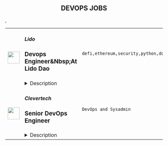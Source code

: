 <div align="center"><h2>DEVOPS JOBS</h2></div><table><tr>
                <td width="100" height="100" rowspan="2">
                    <img src="https://remoteok.com/assets/img/jobs/3b652427dd00dbcaaaf90d8d960d1c581666163743.peg" width="38px" height="auto">
                </td>
                <td width="300">
                    <h5>Lido</h5>
                    <h3>Devops Engineer&Nbsp;At Lido Dao</h3>
                </td>
                <td width="300">
                    <code>defi,ethereum,security,python,docker,growth,code,devops,management,health</code>
                </td>
                <td width="200">
                <text>2 days ago</text>
                </td>
                <td width="100" rowspan="2">
                <a href="https://remoteOK.com/remote-jobs/remote-devops-engineernbspat-lido-dao-lido-135402" align="right" target="_blank">Apply</a>
                </td>
            </tr>
            <tr>
                <td colspan="3">
                <details><summary>Description</summary>
                <div>
<div> </div>
<h3><span><div></div>
<a rel="noopener noreferrer nofollow"></a><span>About us</span></span></h3>
<div>Lido is the leading liquid staking solution, providing a simple and secure way to earn interest on a range of digital assets.  Staking via Lido ensures that your assets remain liquid and can be used across a range of DeFi applications to earn extra yield.</div>
<div>Lido launched on Ethereum with the  mission of keeping the Beacon Chain decentralized and democratising access for shakers with less than 32 ETH. It has since launched on a number of other Proof-of-Stake blockchains including Solana, Polkadot, Kusama and Polygon with others in development.</div>
<div>For further context we recommend our <a rel="noopener noreferrer nofollow">introductory blog</a>.</div>
<div> </div>
<h3><span><div></div>
<a rel="noopener noreferrer nofollow"></a><span><b>Responsibilities</b></span></span></h3>
<ul><li>Implement best practices and principles of Google SRE Handbook</li></ul>
<ul><li>Develop tools, scripts and playbooks to speed up processes</li></ul>
<ul><li>Create cloud-agnostic infrastructure as code</li></ul>
<ul><li>Maintain security and compliance standards</li></ul>
<h3><span><div></div>
<a rel="noopener noreferrer nofollow"></a><span><b>Requirements</b></span></span></h3>
<ul><li>Strong understanding of Linux</li></ul>
<ul><li>5+ years of experience as a DevOps/SRE engineer</li></ul>
<ul><li>Knowledge of AWS/GCP clouds and their services</li></ul>
<ul><li>Experience with Docker and container orchestration</li></ul>
<ul><li>Knowledge of scripting languages such as Python (at least bash)</li></ul>
<ul><li>Experience with monitoring tools Grafana/Prometheus/AlertManager/Loki</li></ul>
<ul><li>Experience with CI/CD tools</li></ul>
<ul><li>Infrastructure as code with Terraform</li></ul>
<ul><li>Experience in configuration management via Ansible</li></ul>
<ul><li>Education or basic experience with cryptography and information security</li></ul>
<ul><li>English level: B2+</li></ul>
<h3><span><div></div>
<a rel="noopener noreferrer nofollow"></a><span><b>Good to have</b></span></span></h3>
<ul><li>Commits and pull-requests to large open-source projects</li></ul>
<ul><li>Experience in supporting high-load and up-time-critical services</li></ul>
<ul><li>Experience in Kubernetes</li></ul>
<h3><span><div></div>
<a rel="noopener noreferrer nofollow"></a><span><b>Benefits</b></span></span></h3>
<ul><li>Work from anywhere in the world: an international distributed team</li></ul>
<ul><li>Competitive salary level in $</li></ul>
<ul><li>Well-being program</li></ul>
<ul><li>Flexible schedule</li></ul>
<ul><li>Mental Health care program</li></ul>
<ul><li>Compensation for education, including English & professional growth courses</li></ul>
<ul><li>Equipment & co-working reimbursement program</li></ul>
<ul><li>Overseas conferences, community immersion</li></ul>
<ul><li>LTI (long term incentive)</li></ul>
<div> </div>
<div>
<a rel="noopener noreferrer nofollow">Lido</a> is an equal opportunity employer. All applicants will be considered for employment without regard to race, color, national origin, preferred pfp NFT, religion, sex, sexual orientation, gender identity, veteran status, or disability.</div>
<div> </div>
<div> </div>
<div> </div>
<div> </div>
<div> </div>
<div> </div>
<div> </div>
</div><br/><br/>Please mention the word **DYNAMIC** and tag RMy4yMzguOTkuNTE= when applying to show you read the job post completely (#RMy4yMzguOTkuNTE=). This is a beta feature to avoid spam applicants. Companies can search these words to find applicants that read this and see they're human.
                </details>
                </td>
            </tr>,<tr>
                <td width="100" height="100" rowspan="2">
                    <img src="https://wwr-pro.s3.amazonaws.com/logos/0074/7619/logo.gif" width="38px" height="auto">
                </td>
                <td width="300">
                    <h5>Clevertech</h5>
                    <h3> Senior DevOps Engineer</h3>
                </td>
                <td width="300">
                    <code>DevOps and Sysadmin</code>
                </td>
                <td width="200">
                <text>3 days ago</text>
                </td>
                <td width="100" rowspan="2">
                <a href="https://weworkremotely.com/remote-jobs/clevertech-senior-devops-engineer-10" align="right" target="_blank">Apply</a>
                </td>
            </tr>
            <tr>
                <td colspan="3">
                <details><summary>Description</summary>
                <img src="https://we-work-remotely.imgix.net/logos/0074/7619/logo.gif?ixlib=rails-4.0.0&w=50&h=50&dpr=2&fit=fill&auto=compress" />

<p>
  <strong>Headquarters:</strong> New York, NY
    <br /><strong>URL:</strong> <a href="https://clevertech.biz">https://clevertech.biz</a>
</p>

<div>Experience Remote done Right. Over 20 years of remote experience, all 500+ staff are 100% remote and we still grow vibrant relationships, provide exceptional opportunities for career growth while working with stellar clients on ambitious projects<br><br>
</div><div><strong>What we're working on:</strong></div><div>
<br>Enterprise companies turn to us to help them launch innovative digital products that interact with hundreds of millions of customers, transactions and data points. The problems we solve every day are real and require creativity, grit and determination. We are building a culture that challenges norms while fostering experimentation and personal growth. In order to grasp the scale of problems we face, ideally, you have some exposure to Logistics, FinTech, Transportation, Insurance, Media or other complex multifactor industries<br><br>
</div><div><strong><br>Requirements</strong></div><ul>
<li>7+ years of professional experience (A technical assessment will be required)</li>
<li>Senior-level experience with AWS (EC2, RDS, S3, ECS, ELB)</li>
<li>Strong background in Linux and Mongo Atlas administration</li>
<li>Experience deploying Kubernetes in a production environment</li>
<li>Experience with CI/CD in Jenkins or CircleCi</li>
<li>Infrastructure as code (we use Terraform)</li>
<li>Experience with requirement gathering and presentation to executives</li>
<li>English fluency, verbal and written</li>
<li>Professional, empathic, team player</li>
<li>Problem solver, proactive, go-getter</li>
</ul><div>
<br><strong>Straight from the Devs</strong>
</div><div>
<br>Watch short snippets of actual developers (Real, not scripted) share why they joined <a href="https://cleverte.ch/3"><strong>YouTube Playlist<br></strong></a><br>
</div><div><strong>Why Clevertech is an amazing place to work at</strong></div><div>
<br>At Clevertech, you can expect that you will:<br><br>
</div><ul>
<li>Be 100% dedicated to one project at a time so that you can hone your skills, innovate and grow</li>
<li>Be a part of a team of talented and friendly senior-level developers</li>
<li>Work on projects that allow you to use cutting edge tech. We believe in constantly evolving your mastery</li>
</ul><div>
<br>The result? We produce meaningful work and we are truly proud and excited to be creating waves in an industry under transformation.<br><br>
</div>

<p><strong>To apply:</strong> <a href="https://weworkremotely.com/remote-jobs/clevertech-senior-devops-engineer-10">https://weworkremotely.com/remote-jobs/clevertech-senior-devops-engineer-10</a></p>

                </details>
                </td>
            </tr>,<tr>
                <td width="100" height="100" rowspan="2">
                    <img src="https://remotive.com/job/1433021/logo" width="38px" height="auto">
                </td>
                <td width="300">
                    <h5>LumiQualis</h5>
                    <h3>DevOps Engineer</h3>
                </td>
                <td width="300">
                    <code>AWS,cloud,developer,devops</code>
                </td>
                <td width="200">
                <text>1 days ago</text>
                </td>
                <td width="100" rowspan="2">
                <a href="https://remotive.com/remote-jobs/devops/devops-engineer-1433021" align="right" target="_blank">Apply</a>
                </td>
            </tr>
            <tr>
                <td colspan="3">
                <details><summary>Description</summary>
                <p>**Resumes used to apply for this role must be submitted in English for consideration**</p>
<p>Who we are:</p>
<p>LumiQualis is a growing startup focused on recruiting fun, creative, curious and highly motivated Luminaries to join our team. We have openings at all levels and would love to hear more about you. A little about us... who we are as people is who we are as a company. It's why finding the right people is so important. We love what we do and it shows in <em>everything</em> we do. LumiQualis believes in balance - time to work and play.</p>
<p>We welcome diversity and non-traditional paths into the developer profession and advocate strongly for hiring the right person as opposed to the right combination of technical keywords.</p>
<p>Our core values speak to how we operate - curiosity, excellence, integrity, and transparency. If these values jive with yours, please take a moment to share what you've got!</p>
<p>LumiQualis operates in a Mac environment. If hired, you will be expected to use a Mac laptop. LumiQualis provides additional compensation to cover this cost.</p>
<p><br><br></p>
<p>Why Join LumiQualis:</p>
<ul>
<li>We’re a remote first company</li>
<li>International team environment</li>
<li>Time dedicated weekly to learning</li>
<li>Fast-paced environment with a LOT of exciting work to be done</li>
</ul>
<p><br><br></p>
<p>Summary:</p>
<p>LumiQualis seeks a DevOps engineer whose responsibilities include setting up infrastructure on AWS and other cloud service providers using IaaC to support the software development process and production setup/deployments, including monitoring, alerting and tracing. To be successful in this role, you should have experience using DevOps methodology and process and work well in a team. Ultimately, you’ll ensure the automation and the quality of the development cycle that align with our business needs.</p>
<p>You will also be accountable for managing team members, implementing CI/CD pipelines using best practices, and working with clients and stakeholders to understand the requirements and implementation plans.</p>
<p>We want you to:</p>
<ul>
<li>Enjoy and have experience defining the DevOps practices in the development cycle</li>
<li>Think about high-quality practices and tools to be implemented by the technology teams inside the company, like Docker, CI/CD, AWS, CloudFormation and related technologies while being aware of the cost and toil implications of your choices</li>
<li>Hold yourself and others to a high standard when working with production systems</li>
<li>Take pride in working on projects to successful completion involving a wide variety of technologies and systems</li>
<li>Thrive in a collaborative environment involving different stakeholders and subject matter experts</li>
</ul>
<p>Key responsibilities:</p>
<ul>
<li>Execute and configure the best practices and tools to maintain documentation of DevOps</li>
<li>Monitor the current practices and propose continuous improvements based in DevOps methodologies</li>
<li>Coach the team in the best DevOps methodologies</li>
<li>Automate and optimize the actions and practices, implementing CI/CD pipelines for different projects</li>
<li>Set up the monitoring, metrics collection and tracing solutions to enable developer self-service</li>
<li>Ensure the automation and the quality of the development cycle</li>
</ul>
<p>Equality and diversity are part of our <em>Care for All</em> core value. It's everyone's job to ensure that we create an open, caring and inclusive workplace for everyone qualified and motivated to help us provide outstanding services to our clients.</p>
<p>We are an Equal Opportunity Employer. That means that we support diversity and inclusion and do not discriminate against qualified employees or applicants because of race, color, religion, gender identity, sex, sexual preference, sexual identity, pregnancy, national origin, ancestry, citizenship, age, marital status, physical disability, mental disability, medical condition, military status, or any other characteristic protected by federal or state law or local ordinance.</p>
<p><strong>Requirements</strong></p>
<p>Minimum Requirements:</p>
<ul>
<li>+4 years of work experience as a Devops engineer</li>
<li>BS in Computer Science, Engineering, or relevant field</li>
<li>Working experience with AWS</li>
<li>Up-to-date AWS Certified DevOps Engineer / Professional certification</li>
<li>Sound problem-solving skills</li>
<li>Planning and organizational skills</li>
<li>Improvement orientation</li>
<li>Team and leadership spirit</li>
<li>English fluency, verbal and written *B1</li>
<li>Personality traits: problem solver, proactive, highly attentive to detail</li>
</ul>
<img src="https://remotive.com/job/track/1433021/blank.gif?source=public_api" alt=""/>
                </details>
                </td>
            </tr></table>